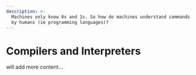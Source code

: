 ```yaml
---
description: >-
  Machines only know 0s and 1s. So how do machines understand commands entered
  by humans (ie programming languages)?
---
```


# Compilers and Interpreters

will add more content...

